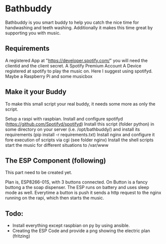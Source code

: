 # Bathbuddy

Bathbuddy is you smart buddy to help you catch the nice time for handwashing and teeth washing. Additionally it makes this time great by supporting you with music.


## Requirements

A registered App at "https://developer.spotify.com/" you will need the clientid and the client secret.
A Spotify Premium Account
A Device registered at spotify to play the music on. Here I suggest using spotifyd.
Maybe a Raspberry Pi and some musicbox

## Make it your Buddy

To make this small script your real buddy, it needs some more as only the script.

Setup a raspi with raspbian.
Install and configure spotifyd (https://github.com/Spotifyd/spotifyd)
Install this script (folder python) in some directory on your server (i.e. /opt/bathbuddy/) and install its requirements (pip install -r requirements.txt)
Install nginx and configure it fore execution of scripts via cgi (see folder nginx)
Install the shell scripts start the music for different situations to /var/www

## The ESP Component (following)

This part need to be created yet.

Plan is, ESP8266-01S, with 3 buttons connected. On Button is a fancy buttong a the soap dispenser. The ESP runs on battery and uses sleep mode as well. Everytime a button is push it sends a http request to the nginx running on the rapi, which then starts the music.

## Todo:

- Install everything except raspbian on py by using ansible.
- Creating the ESP Code and provide a png showing the electric plan (fritzing)